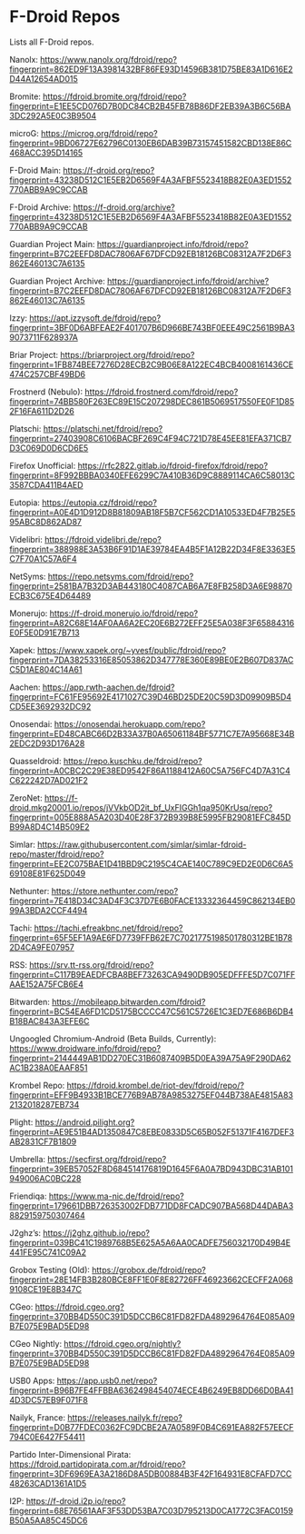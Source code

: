 # F-Droid Repos

Lists all F-Droid repos.

Nanolx: https://www.nanolx.org/fdroid/repo?fingerprint=862ED9F13A3981432BF86FE93D14596B381D75BE83A1D616E2D44A12654AD015

Bromite: https://fdroid.bromite.org/fdroid/repo?fingerprint=E1EE5CD076D7B0DC84CB2B45FB78B86DF2EB39A3B6C56BA3DC292A5E0C3B9504

microG: https://microg.org/fdroid/repo?fingerprint=9BD06727E62796C0130EB6DAB39B73157451582CBD138E86C468ACC395D14165

F-Droid Main: https://f-droid.org/repo?fingerprint=43238D512C1E5EB2D6569F4A3AFBF5523418B82E0A3ED1552770ABB9A9C9CCAB

F-Droid Archive: https://f-droid.org/archive?fingerprint=43238D512C1E5EB2D6569F4A3AFBF5523418B82E0A3ED1552770ABB9A9C9CCAB

Guardian Project Main: https://guardianproject.info/fdroid/repo?fingerprint=B7C2EEFD8DAC7806AF67DFCD92EB18126BC08312A7F2D6F3862E46013C7A6135

Guardian Project Archive: https://guardianproject.info/fdroid/archive?fingerprint=B7C2EEFD8DAC7806AF67DFCD92EB18126BC08312A7F2D6F3862E46013C7A6135

Izzy: https://apt.izzysoft.de/fdroid/repo?fingerprint=3BF0D6ABFEAE2F401707B6D966BE743BF0EEE49C2561B9BA39073711F628937A

Briar Project: https://briarproject.org/fdroid/repo?fingerprint=1FB874BEE7276D28ECB2C9B06E8A122EC4BCB4008161436CE474C257CBF49BD6

Frostnerd (Nebulo): https://fdroid.frostnerd.com/fdroid/repo?fingerprint=74BB580F263EC89E15C207298DEC861B5069517550FE0F1D852F16FA611D2D26

Platschi: https://platschi.net/fdroid/repo?fingerprint=27403908C6106BACBF269C4F94C721D78E45EE81EFA371CB7D3C069D0D6CD6E5

Firefox Unofficial: https://rfc2822.gitlab.io/fdroid-firefox/fdroid/repo?fingerprint=8F992BBBA0340EFE6299C7A410B36D9C8889114CA6C58013C3587CDA411B4AED

Eutopia: https://eutopia.cz/fdroid/repo?fingerprint=A0E4D1D912D8B81809AB18F5B7CF562CD1A10533ED4F7B25E595ABC8D862AD87

Videlibri: https://fdroid.videlibri.de/repo?fingerprint=388988E3A53B6F91D1AE39784EA4B5F1A12B22D34F8E3363E5C7F70A1C57A6F4

NetSyms: https://repo.netsyms.com/fdroid/repo?fingerprint=2581BA7B32D3AB443180C4087CAB6A7E8FB258D3A6E98870ECB3C675E4D64489

Monerujo: https://f-droid.monerujo.io/fdroid/repo?fingerprint=A82C68E14AF0AA6A2EC20E6B272EFF25E5A038F3F65884316E0F5E0D91E7B713

Xapek: https://www.xapek.org/~yvesf/public/fdroid/repo?fingerprint=7DA38253316E85053862D347778E360E89BE0E2B607D837ACC5D1AE804C14A61

Aachen: https://app.rwth-aachen.de/fdroid?fingerprint=FC61FE95692E4171027C39D46BD25DE20C59D3D09909B5D4CD5EE3692932DC92

Onosendai: https://onosendai.herokuapp.com/repo?fingerprint=ED48CABC66D2B33A37B0A65061184BF5771C7E7A95668E34B2EDC2D93D176A28

Quasseldroid: https://repo.kuschku.de/fdroid/repo?fingerprint=A0CBC2C29E38ED9542F86A1188412A60C5A756FC4D7A31C4C622242D7AD021F2

ZeroNet: https://f-droid.mkg20001.io/repos/jVVkbOD2it_bf_UxFIGGh1qa950KrUsq/repo?fingerprint=005E888A5A203D40E28F372B939B8E5995FB29081EFC845DB99A8D4C14B509E2

Simlar: https://raw.githubusercontent.com/simlar/simlar-fdroid-repo/master/fdroid/repo?fingerprint=EE2C075BAE1D41BBD9C2195C4CAE140C789C9ED2E0D6C6A569108E81F625D049

Nethunter: https://store.nethunter.com/repo?fingerprint=7E418D34C3AD4F3C37D7E6B0FACE13332364459C862134EB099A3BDA2CCF4494

Tachi: https://tachi.efreakbnc.net/fdroid/repo?fingerprint=65F5EF1A9AE6FD7739FFB62E7C7021775198501780312BE1B782D4CA9FE07957

RSS: https://srv.tt-rss.org/fdroid/repo?fingerprint=C117B9EAEDFCBA8BEF73263CA9490DB905EDFFFE5D7C071FFAAE152A75FCB6E4

Bitwarden: https://mobileapp.bitwarden.com/fdroid?fingerprint=BC54EA6FD1CD5175BCCCC47C561C5726E1C3ED7E686B6DB4B18BAC843A3EFE6C

Ungoogled Chromium-Android (Beta Builds, Currently): https://www.droidware.info/fdroid/repo?fingerprint=2144449AB1DD270EC31B6087409B5D0EA39A75A9F290DA62AC1B238A0EAAF851

Krombel Repo: https://fdroid.krombel.de/riot-dev/fdroid/repo/?fingerprint=EFF9B4933B1BCE776B9AB78A9853275EF044B738AE4815A832132018287EB734

Plight: https://android.pilight.org?fingerprint=AE9E51B4AD1350847C8EBE0833D5C65B052F51371F4167DEF3AB2831CF7B1809

Umbrella: https://secfirst.org/fdroid/repo?fingerprint=39EB57052F8D684514176819D1645F6A0A7BD943DBC31AB101949006AC0BC228

Friendiqa: https://www.ma-nic.de/fdroid/repo?fingerprint=179661DBB726353002FDB771DD8FCADC907BA568D44DABA38829159750307464

J2ghz’s: https://j2ghz.github.io/repo?fingerprint=039BC41C1989768B5E625A5A6AA0CADFE756032170D49B4E441FE95C741C09A2

Grobox Testing (Old): https://grobox.de/fdroid/repo?fingerprint=28E14FB3B280BCE8FF1E0F8E82726FF46923662CECFF2A0689108CE19E8B347C

CGeo: https://fdroid.cgeo.org?fingerprint=370BB4D550C391D5DCCB6C81FD82FDA4892964764E085A09B7E075E9BAD5ED98

CGeo Nightly: https://fdroid.cgeo.org/nightly?fingerprint=370BB4D550C391D5DCCB6C81FD82FDA4892964764E085A09B7E075E9BAD5ED98

USB0 Apps: https://app.usb0.net/repo?fingerprint=B96B7FE4FFBBA6362498454074ECE4B6249EB8DD66D0BA414D3DC57EB9F071F8

Nailyk, France: https://releases.nailyk.fr/repo?fingerprint=D0B77FDEC0362FC9DCBE2A7A0589F0B4C691EA882F57EECF794C0E6427F54411

Partido Inter-Dimensional Pirata: https://fdroid.partidopirata.com.ar/fdroid/repo?fingerprint=3DF6969EA3A2186D8A5DB00884B3F42F164931E8CFAFD7CC48263CAD1361A1D5

I2P: https://f-droid.i2p.io/repo?fingerprint=68E76561AAF3F53DD53BA7C03D795213D0CA1772C3FAC0159B50A5AA85C45DC6
